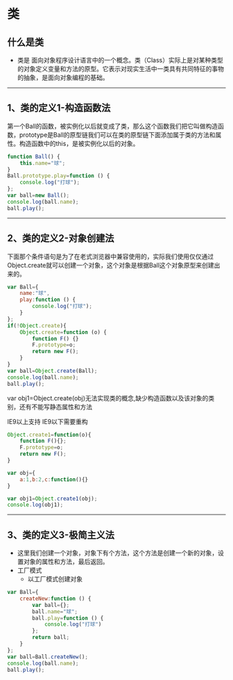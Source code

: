 # 类

## 什么是类

- 类是 面向对象程序设计语言中的一个概念。类（Class）实际上是对某种类型的对象定义变量和方法的原型。它表示对现实生活中一类具有共同特征的事物的抽象，是面向对象编程的基础。

---

## 1、类的定义1-构造函数法

第一个Ball的函数，被实例化以后就变成了类，那么这个函数我们把它叫做构造函数，prototype是Ball的原型链我们可以在类的原型链下面添加属于类的方法和属性。构造函数中的this，是被实例化以后的对象。

```js
function Ball() {
    this.name="球";
}
Ball.prototype.play=function () {
    console.log("打球");
};
var ball=new Ball();
console.log(ball.name);
ball.play();
```

---

## 2、类的定义2-对象创建法

下面那个条件语句是为了在老式浏览器中兼容使用的，实际我们使用仅仅通过Object.create就可以创建一个对象，这个对象是根据Ball这个对象原型来创建出来的。

```js
var Ball={
    name:"球",
    play:function () {
        console.log("打球");
    }
};
if(!Object.create){
    Object.create=function (o) {
        function F() {}
        F.prototype=o;
        return new F();
    }
}
var ball=Object.create(Ball);
console.log(ball.name);
ball.play();
```

var obj1=Object.create(obj)无法实现类的概念,缺少构造函数以及该对象的类别，还有不能写静态属性和方法

IE9以上支持 IE9以下需要重构

```js
Object.create1=function(o){
    function F(){};
    F.prototype=o;
    return new F();
}

var obj={
    a:1,b:2,c:function(){}
}

var obj1=Object.create1(obj);
console.log(obj1);
```

---

## 3、类的定义3-极简主义法

- 这里我们创建一个对象，对象下有个方法，这个方法是创建一个新的对象，设置对象的属性和方法，最后返回。
- 工厂模式
  - 以工厂模式创建对象

```js
var Ball={
    createNew:function () {
        var ball={};
        ball.name="球";
        ball.play=function () {
            console.log("打球")
        };
        return ball;
    }
};
var ball=Ball.createNew();
console.log(ball.name);
ball.play();
```
